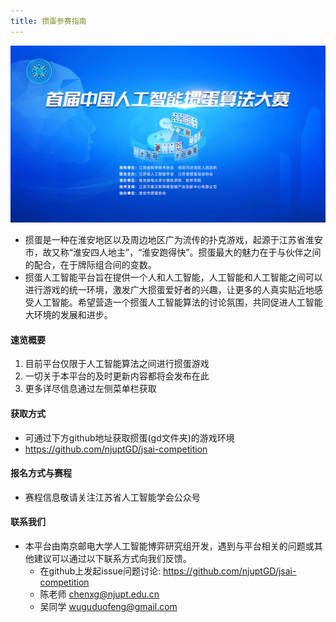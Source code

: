 ```yaml
---
title: 掼蛋参赛指南
---
```

![](./post.png)


+ 掼蛋是一种在淮安地区以及周边地区广为流传的扑克游戏，起源于江苏省淮安市，故又称“淮安四人地主”，“淮安跑得快”。掼蛋最大的魅力在于与伙伴之间的配合，在于牌际组合间的变数。
+ 掼蛋人工智能平台旨在提供一个人和人工智能，人工智能和人工智能之间可以进行游戏的统一环境，激发广大掼蛋爱好者的兴趣，让更多的人真实贴近地感受人工智能。希望营造一个掼蛋人工智能算法的讨论氛围，共同促进人工智能大环境的发展和进步。




#### 速览概要

1. 目前平台仅限于人工智能算法之间进行掼蛋游戏
2. 一切关于本平台的及时更新内容都将会发布在此
3. 更多详尽信息通过左侧菜单栏获取

#### 获取方式
+ 可通过下方github地址获取掼蛋(gd文件夹)的游戏环境
+ https://github.com/njuptGD/jsai-competition

#### 报名方式与赛程
+ 赛程信息敬请关注江苏省人工智能学会公众号

#### 联系我们

+ 本平台由南京邮电大学人工智能博弈研究组开发，遇到与平台相关的问题或其他建议可以通过以下联系方式向我们反馈。
  + 在github上发起issue问题讨论: https://github.com/njuptGD/jsai-competition
  + 陈老师 chenxg@njupt.edu.cn
  + 吴同学 wuguduofeng@gmail.com

